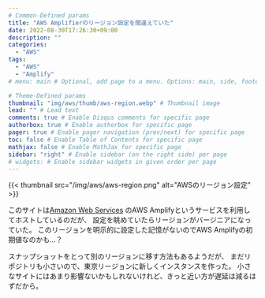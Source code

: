 ```yaml
---
# Common-Defined params
title: "AWS Amplifierのリージョン設定を間違えていた"
date: 2022-08-30T17:26:30+09:00
description: ""
categories:
  - "AWS"
tags:
  - "AWS"
  - "Amplify"
# menu: main # Optional, add page to a menu. Options: main, side, footer

# Theme-Defined params
thumbnail: "img/aws/thumb/aws-region.webp" # Thumbnail image
lead: "" # Lead text
comments: true # Enable Disqus comments for specific page
authorbox: true # Enable authorbox for specific page
pager: true # Enable pager navigation (prev/next) for specific page
toc: false # Enable Table of Contents for specific page
mathjax: false # Enable MathJax for specific page
sidebar: "right" # Enable sidebar (on the right side) per page
# widgets: # Enable sidebar widgets in given order per page
---
```


{{< thumbnail src="/img/aws/aws-region.png" alt="AWSのリージョン設定" >}}

このサイトは[Amazon Web Services](https://aws.amazon.com "Amazon Web Servicesホーム")
のAWS Amplifyというサービスを利用してホストしているのだが、
設定を眺めていたらリージョンがバージニアになっていた。
このリージョンを明示的に設定した記憶がないのでAWS Amplifyの初期値なのかも…？

スナップショットをとって別のリージョンに移す方法もあるようだが、
まだリポジトリも小さいので、東京リージョンに新しくインスタンスを作った。
小さなサイトにはあまり影響ないかもしれないけれど、きっと近い方が遅延は減るはずだから。
